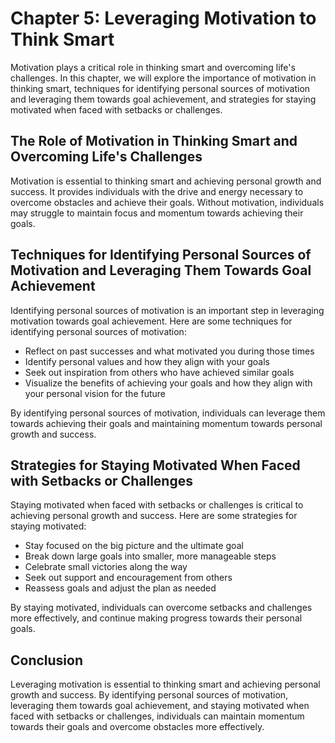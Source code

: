 Chapter 5: Leveraging Motivation to Think Smart
===============================================

Motivation plays a critical role in thinking smart and overcoming life's challenges. In this chapter, we will explore the importance of motivation in thinking smart, techniques for identifying personal sources of motivation and leveraging them towards goal achievement, and strategies for staying motivated when faced with setbacks or challenges.

The Role of Motivation in Thinking Smart and Overcoming Life's Challenges
-------------------------------------------------------------------------

Motivation is essential to thinking smart and achieving personal growth and success. It provides individuals with the drive and energy necessary to overcome obstacles and achieve their goals. Without motivation, individuals may struggle to maintain focus and momentum towards achieving their goals.

Techniques for Identifying Personal Sources of Motivation and Leveraging Them Towards Goal Achievement
------------------------------------------------------------------------------------------------------

Identifying personal sources of motivation is an important step in leveraging motivation towards goal achievement. Here are some techniques for identifying personal sources of motivation:

* Reflect on past successes and what motivated you during those times
* Identify personal values and how they align with your goals
* Seek out inspiration from others who have achieved similar goals
* Visualize the benefits of achieving your goals and how they align with your personal vision for the future

By identifying personal sources of motivation, individuals can leverage them towards achieving their goals and maintaining momentum towards personal growth and success.

Strategies for Staying Motivated When Faced with Setbacks or Challenges
-----------------------------------------------------------------------

Staying motivated when faced with setbacks or challenges is critical to achieving personal growth and success. Here are some strategies for staying motivated:

* Stay focused on the big picture and the ultimate goal
* Break down large goals into smaller, more manageable steps
* Celebrate small victories along the way
* Seek out support and encouragement from others
* Reassess goals and adjust the plan as needed

By staying motivated, individuals can overcome setbacks and challenges more effectively, and continue making progress towards their personal goals.

Conclusion
----------

Leveraging motivation is essential to thinking smart and achieving personal growth and success. By identifying personal sources of motivation, leveraging them towards goal achievement, and staying motivated when faced with setbacks or challenges, individuals can maintain momentum towards their goals and overcome obstacles more effectively.

